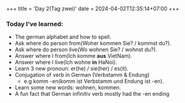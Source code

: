 +++
title = 'Day 2(Tag zwei)'
date = 2024-04-02T12:35:14+07:00
+++

### Today I've learned:
- The german alphabet and how to spell.
- Ask where do person from(Woher kommen Sie? / kommst du?).
- Ask where do person live(Wo wohnen Sie? / wohnst du?).
- Answer where I from(Ich komme **aus** VietNam).
- Answer where I live(Ich wohne **in** HaNoi).
- Learn 3 new pronoun: er(he) / sie(her) / es(it).
- Conjugation of verb in German (Verbstamm & Endung)
    - e.g komm -en(komm ist Verbstamm und Endung ist -en).
- Learn some new words: wohnen, kommen.
- A fun fact that German infinitiv verb mostly had the -en ending
